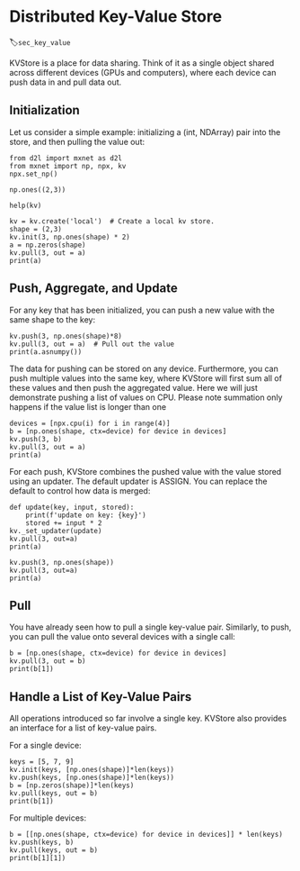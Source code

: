 # Distributed Key-Value Store
:label:`sec_key_value`

KVStore is a place for data sharing. Think of it as a single object shared across different devices (GPUs and computers), where each device can push data in and pull data out.

## Initialization
Let us consider a simple example: initializing a (int, NDArray) pair into the store, and then pulling the value out:

```{.python .input  n=1}
from d2l import mxnet as d2l
from mxnet import np, npx, kv
npx.set_np()
```

```{.python .input  n=2}
np.ones((2,3))
```

```{.python .input  n=11}
help(kv)
```

```{.python .input  n=3}
kv = kv.create('local')  # Create a local kv store.
shape = (2,3)
kv.init(3, np.ones(shape) * 2)
a = np.zeros(shape)
kv.pull(3, out = a)
print(a)
```

## Push, Aggregate, and Update

For any key that has been initialized, you can push a new value with the same shape to the key:

```{.python .input  n=4}
kv.push(3, np.ones(shape)*8)
kv.pull(3, out = a)  # Pull out the value
print(a.asnumpy())
```

The data for pushing can be stored on any device. Furthermore, you can push multiple values into the same key, where KVStore will first sum all of these values and then push the aggregated value. Here we will just demonstrate pushing a list of values on CPU. Please note summation only happens if the value list is longer than one

```{.python .input  n=5}
devices = [npx.cpu(i) for i in range(4)]
b = [np.ones(shape, ctx=device) for device in devices]
kv.push(3, b)
kv.pull(3, out = a)
print(a)
```

For each push, KVStore combines the pushed value with the value stored using an updater. The default updater is ASSIGN. You can replace the default to control how data is merged:

```{.python .input  n=6}
def update(key, input, stored):
    print(f'update on key: {key}')
    stored += input * 2
kv._set_updater(update)
kv.pull(3, out=a)
print(a)
```

```{.python .input  n=7}
kv.push(3, np.ones(shape))
kv.pull(3, out=a)
print(a)
```

## Pull

You have already seen how to pull a single key-value pair. Similarly, to push, you can pull the value onto several devices with a single call:

```{.python .input  n=8}
b = [np.ones(shape, ctx=device) for device in devices]
kv.pull(3, out = b)
print(b[1])
```

## Handle a List of Key-Value Pairs

All operations introduced so far involve a single key. KVStore also provides an interface for a list of key-value pairs.

For a single device:

```{.python .input  n=9}
keys = [5, 7, 9]
kv.init(keys, [np.ones(shape)]*len(keys))
kv.push(keys, [np.ones(shape)]*len(keys))
b = [np.zeros(shape)]*len(keys)
kv.pull(keys, out = b)
print(b[1])
```

For multiple devices:

```{.python .input  n=10}
b = [[np.ones(shape, ctx=device) for device in devices]] * len(keys)
kv.push(keys, b)
kv.pull(keys, out = b)
print(b[1][1])
```
